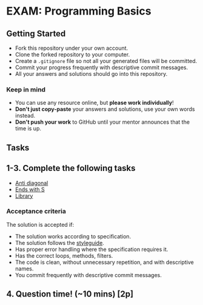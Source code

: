 # EXAM: Programming Basics

## Getting Started

- Fork this repository under your own account.
- Clone the forked repository to your computer.
- Create a `.gitignore` file so not all your generated files will be committed.
- Commit your progress frequently with descriptive commit messages.
- All your answers and solutions should go into this repository.

### Keep in mind

- You can use any resource online, but **please work individually**!
- **Don't just copy-paste** your answers and solutions, use your own words instead.
- **Don't push your work** to GitHub until your mentor announces that the time is up.

## Tasks

## 1-3. Complete the following tasks

 -  [Anti diagonal](anti-diagonal/antiDiagonal.ts)
 -  [Ends with S](ends-with-s/endsWithS.ts)
 -  [Library](library/library.ts)

### Acceptance criteria

The solution is accepted if:

- The solution works according to specification.
- The solution follows the [styleguide](https://github.com/green-fox-academy/teaching-materials/blob/master/styleguide/typescript.md).
- Has proper error handling where the specification requires it.
- Has the correct loops, methods, filters.
- The code is clean, without unnecessary repetition, and with descriptive names.
- You commit frequently with descriptive commit messages.

## 4. Question time! (~10 mins) [2p]
